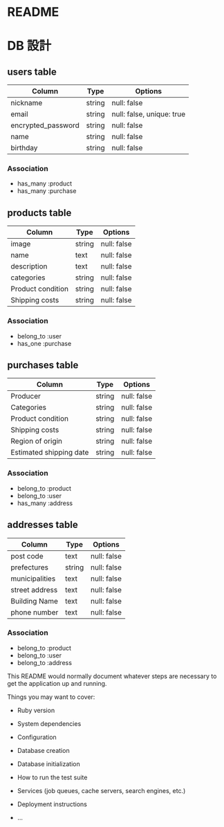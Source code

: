 # README
# DB 設計

## users table

|Column              |Type          |Options                   |
|--------------------|--------------|--------------------------|
|nickname            |string        |null: false               |
|email               |string        |null: false, unique: true |
|encrypted_password  |string        |null: false               |
|name                |string        |null: false               |
|birthday            |string        |null: false               |



### Association

* has_many :product
* has_many :purchase

## products table

|Column                    |Type          |Options                   |
|--------------------------|--------------|--------------------------|
|image                     |string        |null: false               |
|name                      |text          |null: false               |
|description               |text          |null: false               |
|categories                |string        |null: false               |
|Product condition         |string        |null: false               |
|Shipping costs            |string        |null: false               |


### Association
* belong_to :user
* has_one :purchase

## purchases table

|Column                    |Type          |Options                   |
|--------------------------|--------------|--------------------------|
|Producer                  |string        |null: false               |
|Categories                |string        |null: false               |
|Product condition         |string        |null: false               |
|Shipping costs            |string        |null: false               |
|Region of origin          |string        |null: false               |
|Estimated shipping date   |string        |null: false               |


### Association
* belong_to :product
* belong_to :user
* has_many :address

## addresses table

|Column                    |Type          |Options                   |
|--------------------------|--------------|--------------------------|
|post code                 |text          |null: false               |
|prefectures               |string        |null: false               |
|municipalities            |text          |null: false               |
|street address            |text          |null: false               |
|Building Name             |text          |null: false               |
|phone number              |text          |null: false               |

### Association
* belong_to :product
* belong_to :user
* belong_to :address




















This README would normally document whatever steps are necessary to get the
application up and running.

Things you may want to cover:

* Ruby version

* System dependencies

* Configuration

* Database creation

* Database initialization

* How to run the test suite

* Services (job queues, cache servers, search engines, etc.)

* Deployment instructions

* ...

